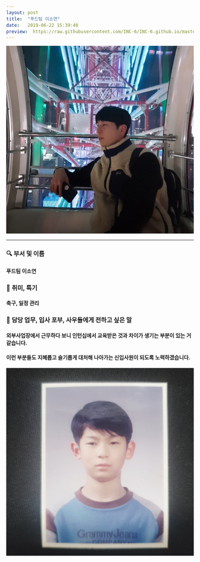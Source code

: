 ```yaml
---
layout: post
title:  "푸드팀 이소연"
date:   2019-06-22 15:39:40
preview:  https://raw.githubusercontent.com/INC-6/INC-6.github.io/master/_asset/%EB%8F%99%EA%B8%B0%EC%82%AC%EC%A7%84/191922.jpg
---
```


![Picture 1](https://raw.githubusercontent.com/INC-6/INC-6.github.io/master/_asset/%EC%85%80%EC%B9%B4/%EC%86%8C%EC%97%B01.jpg)

---

### 🔍 **부서 및 이름**
    
#### 푸드팀 이소연

### 🔔 **취미, 특기**

#### 축구, 일정 관리

### 🔔 **담당 업무, 입사 포부, 사우들에게 전하고 싶은 말**
 
#### 외부사업장에서 근무하다 보니 인턴십에서 교육받은 것과 차이가 생기는 부분이 있는 거 같습니다.
  
#### 이런 부분들도 지혜롭고 슬기롭게 대처해 나아가는 신입사원이 되도록 노력하겠습니다.

![Picture 1](https://raw.githubusercontent.com/INC-6/INC-6.github.io/master/_asset/%EC%85%80%EC%B9%B4/%EC%86%8C%EC%97%B02.jpg)